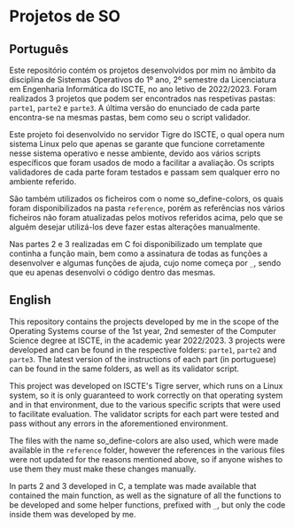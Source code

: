# Projetos de SO

## Português

Este repositório contém os projetos desenvolvidos por mim no âmbito da disciplina de Sistemas Operativos do 1º ano, 2º semestre da Licenciatura em Engenharia Informática do ISCTE, no ano letivo de 2022/2023. Foram realizados 3 projetos que podem ser encontrados nas respetivas pastas: `parte1`, `parte2` e `parte3`. A última versão do enunciado de cada parte encontra-se na mesmas pastas, bem como seu o script validador.

Este projeto foi desenvolvido no servidor Tigre do ISCTE, o qual opera num sistema Linux pelo que apenas se garante que funcione corretamente nesse sistema operativo e nesse ambiente, devido aos vários scripts específicos que foram usados de modo a facilitar a avaliação. Os scripts validadores de cada parte foram testados e passam sem qualquer erro no ambiente referido.

São também utilizados os ficheiros com o nome so_define-colors, os quais foram disponibilizados na pasta `reference`, porém as referências nos vários ficheiros não foram atualizadas pelos motivos referidos acima, pelo que se alguém desejar utilizá-los deve fazer estas alterações manualmente.

Nas partes 2 e 3 realizadas em C foi disponibilizado um template que continha a função main, bem como a assinatura de todas as funções a desenvolver e algumas funções de ajuda, cujo nome começa por `_`, sendo que eu apenas desenvolvi o código dentro das mesmas.

## English

This repository contains the projects developed by me in the scope of the Operating Systems course of the 1st year, 2nd semester of the Computer Science degree at ISCTE, in the academic year 2022/2023. 3 projects were developed and can be found in the respective folders: `parte1`, `parte2` and `parte3`. The latest version of the instructions of each part (in portuguese) can be found in the same folders, as well as its validator script.

This project was developed on ISCTE's Tigre server, which runs on a Linux system, so it is only guaranteed to work correctly on that operating system and in that environment, due to the various specific scripts that were used to facilitate evaluation. The validator scripts for each part were tested and pass without any errors in the aforementioned environment.

The files with the name so_define-colors are also used, which were made available in the `reference` folder, however the references in the various files were not updated for the reasons mentioned above, so if anyone wishes to use them they must make these changes manually.

In parts 2 and 3 developed in C, a template was made available that contained the main function, as well as the signature of all the functions to be developed and some helper functions, prefixed with `_`, but only the code inside them was developed by me.
